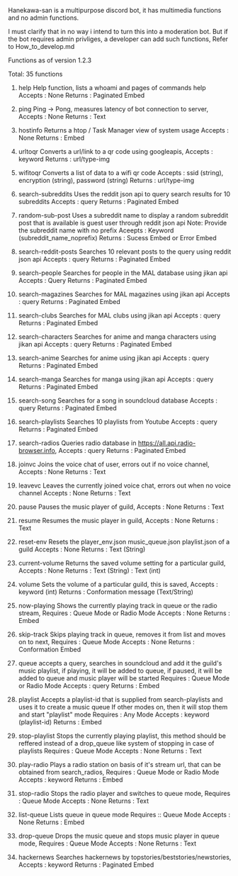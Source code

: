 Hanekawa-san is a multipurpose discord bot, it has multimedia functions and no admin functions.

I must clarify that in no way i intend to turn this into a moderation bot. But if the bot requires admin privliges,
a developer can add such functions, Refer to How_to_develop.md

Functions as of version 1.2.3

Total: 35 functions

1. help
Help function, lists a whoami and pages of commands help
Accepts : None
Returns : Paginated Embed

2. ping
Ping -> Pong, measures latency of bot connection to server,
Accepts : None
Returns : Text

3. hostinfo
Returns a htop / Task Manager view of system usage
Accepts : None
Returns : Embed

4. urltoqr
Converts a url/link to a qr code using googleapis,
Accepts : keyword
Returns : url/type-img

5. wifitoqr
Converts a list of data to a wifi qr code
Accepts : ssid (string), encryption (string), password (string)
Returns : url/type-img

6. search-subreddits
Uses the reddit json api to query search results for 10 subreddits
Accepts : query
Returns : Paginated Embed

7. random-sub-post
Uses a subreddit name to display a random subreddit post that is available is guest user through reddit json api
Note: Provide the subreddit name with no prefix
Aceepts : Keyword (subreddit_name_noprefix)
Returns : Sucess Embed or Error Embed

8. search-reddit-posts
Searches 10 relevant posts to the query using reddit json api
Accepts : query
Returns : Paginated Embed

9. search-people
Searches for people in the MAL database using jikan api
Accepts : Query
Returns : Paginated Embed

10. search-magazines
Searches for MAL magazines using jikan api
Accepts : query
Returns : Paginated Embed

11. search-clubs
Searches for MAL clubs using jikan api
Accepts : query
Returns : Paginated Embed

12. search-characters
Searches for anime and manga characters using jikan api
Accepts : query
Returns : Paginated Embed

13. search-anime
Searches for anime using jikan api
Accepts : query
Returns : Paginated Embed

14. search-manga
Searches for manga using jikan api
Accepts : query
Returns : Paginated Embed

15. search-song
Searches for a song in soundcloud database
Accepts : query
Returns : Paginated Embed

16. search-playlists
Searches 10 playlists from Youtube
Accepts : query
Returns : Paginated Embed

17. search-radios
Queries radio database in https://all.api.radio-browser.info,
Accepts : query
Returns : Paginated Embed

18. joinvc
Joins the voice chat of user, errors out if no voice channel,
Accepts : None
Returns : Text

19. leavevc
Leaves the currently joined voice chat, errors out when no voice channel
Accepts : None
Returns : Text

20. pause
Pauses the music player of guild,
Accepts : None
Returns : Text

21. resume
Resumes the music player in guild,
Accepts : None
Returns : Text

22. reset-env
Resets the player_env.json music_queue.json playlist.json of a guild
Accepts : None
Returns : Text (String)

23. current-volume
Returns the saved volume setting for a particular guild,
Accepts : None
Returns : Text (String) : Text (int)

24. volume
Sets the volume of a particular guild, this is saved,
Accepts : keyword (int)
Returns : Conformation message (Text/String)

25. now-playing
Shows the currently playing track in queue or the radio stream,
Requires : Queue Mode or Radio Mode
Accepts : None
Returns : Embed

26. skip-track
Skips playing track in queue, removes it from list and moves on to next,
Requires : Queue Mode
Accepts : None
Returns : Conformation Embed

27. queue
accepts a query, searches in soundcloud and add it the guild's music playlist,
if playing, it will be added to queue,
if paused, it will be added to queue and music player will be started
Requires : Queue Mode or Radio Mode
Accepts : query
Returns : Embed

28. playlist
Accepts a playlist-id that is supplied from search-playlists and uses it to create a music queue
If other modes on, then it will stop them and start "playlist" mode
Requires : Any Mode
Accepts : keyword (playlist-id)
Returns : Embed

29. stop-playlist
Stops the currently playing playlist, this method should be reffered instead of a drop_queue
like system of stopping in case of playlists
Requires : Queue Mode
Accepts : None
Returns : Text

30. play-radio
Plays a radio station on basis of it's stream url, that can be obtained from search_radios,
Requires : Queue Mode or Radio Mode
Accepts : keyword
Returns : Embed

31. stop-radio
Stops the radio player and switches to queue mode,
Requires : Queue Mode
Accepts : None
Returns : Text

32. list-queue
Lists queue in queue mode
Requires :: Queue Mode
Accepts : None
Returns : Embed

33. drop-queue
Drops the music queue and stops music player in queue mode,
Requires : Queue Mode
Accepts : None
Returns : Text

34. hackernews
Searches hackernews by topstories/beststories/newstories,
Accepts : keyword
Returns : Paginated Embed
